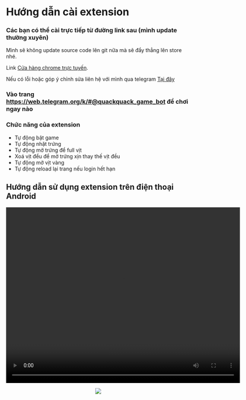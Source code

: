 # Hướng dẫn cài extension

### Các bạn có thể cài trực tiếp từ đường link sau (mình update thường xuyên)

Mình sẽ không update source code lên git nữa mà sẽ đẩy thẳng lên store nhé.

Link [Cửa hàng chrome trực tuyến](https://chromewebstore.google.com/detail/quackquack-auto/fbkdeiedadagebopgnppnogeejcnaped?hl=en-US).

Nếu có lỗi hoặc góp ý chỉnh sửa liên hệ với mình qua telegram [Tại đây](https://t.me/+9NWD5A7w2jk5YTI1)

### Vào trang https://web.telegram.org/k/#@quackquack_game_bot để chơi ngay nào

### Chức năng của extension

- Tự động bật game
- Tự động nhặt trứng
- Tự động mở trứng để full vịt
- Xoá vịt đểu để mở trứng xịn thay thế vịt đều
- Tự động mở vịt vàng
- Tự động reload lại trang nếu login hết hạn

## Hướng dẫn sử dụng extension trên điện thoại Android

<p align="center">
<video width="640" height="480" controls>
  <source src="video.mp4" type="video/mp4">
  Your browser does not support the video tag.
</video>
</p>
<p align="center">
<img src="https://img001.prntscr.com/file/img001/dE8q3qoHSCOcSQH21bUe9Q.png">
</p>
